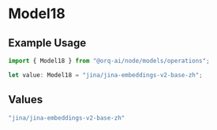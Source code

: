 # Model18

## Example Usage

```typescript
import { Model18 } from "@orq-ai/node/models/operations";

let value: Model18 = "jina/jina-embeddings-v2-base-zh";
```

## Values

```typescript
"jina/jina-embeddings-v2-base-zh"
```